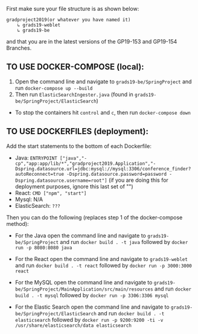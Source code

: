 First make sure your file structure is as shown below:
 
    gradproject2019(or whatever you have named it)
        ↳ grads19-weblet
        ↳ grads19-be
 
and that you are in the latest versions of the GP19-153 and GP19-154 Branches.

TO USE DOCKER-COMPOSE (local):
-

1. Open the command line and navigate to `grads19-be/SpringProject` and run `docker-compose up --build`
2. Then run `ElasticSearchIngester.java` (found in `grads19-be/SpringProject/ElasticSearch`)

- To stop the containers hit `control` and `c`, then run `docker-compose down`

TO USE DOCKERFILES (deployment):
-

Add the start statements to the bottom of each Dockerfile:

- Java: `ENTRYPOINT ["java","-cp","app:app/lib/*","gradproject2019.Application","-Dspring.datasource.url=jdbc:mysql://mysql:3306/conference_finder?autoReconnect=true -Dspring.datasource.password=password -Dspring.datasource.username=root"]` (if you are doing this for deployment purposes, ignore this last set of "")
- React: `CMD ["npm", "start"]`
- Mysql: N/A
- ElasticSearch: `???`

Then you can do the following (replaces step 1 of the docker-compose method):

- For the Java open the command line and navigate to `grads19-be/SpringProject` and run `docker build . -t java` followed by `docker run -p 8080:8080 java`

- For the React open the command line and navigate to `grads19-weblet` and run `docker build . -t react` followed by `docker run -p 3000:3000 react`

- For the MySQL open the command line and navigate to `grads19-be/SpringProject/MainApplication/src/main/resources` and run `docker build . -t mysql` followed by `docker run -p 3306:3306 mysql`

- For the Elastic Search open the command line and navigate to `grads19-be/SpringProject/ElasticSearch` and run `docker build . -t elasticsearch` followed by `docker run -p 9200:9200 -ti -v /usr/share/elasticsearch/data elasticsearch`